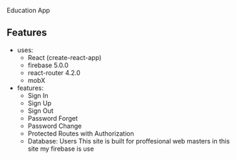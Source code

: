 Education App
## Features
* uses:
  * React (create-react-app)
  * firebase 5.0.0
  * react-router 4.2.0
  * mobX
* features:
  * Sign In
  * Sign Up
  * Sign Out
  * Password Forget
  * Password Change
  * Protected Routes with Authorization
  * Database: Users
This site is built for proffesional web masters
in this site my firebase is use
